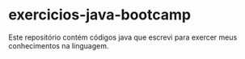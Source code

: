 # exercicios-java-bootcamp
Este repositório contém códigos java que escrevi para exercer meus conhecimentos na linguagem.
